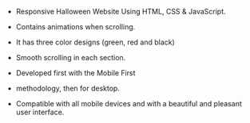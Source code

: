 - Responsive Halloween Website Using HTML, CSS & JavaScript.

- Contains animations when scrolling.

- It has three color designs (green, red and black)

- Smooth scrolling in each section.

- Developed first with the Mobile First 
- methodology, then for desktop.

- Compatible with all mobile devices and with a beautiful and pleasant user interface.

